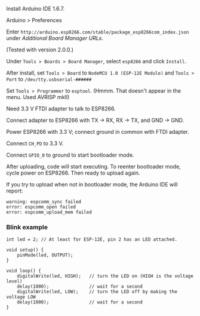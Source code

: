 Install Arduino IDE 1.6.7.

Arduino > Preferences

Enter `http://arduino.esp8266.com/stable/package_esp8266com_index.json` under *Additional Board Manager URLs*.

(Tested with version 2.0.0.)

Under `Tools > Boards > Board Manager`, select `esp8266` and click `Install`.

After install, set `Tools > Board` to `NodeMCU 1.0 (ESP-12E Module)` and `Tools > Port` to `/dev/tty.usbserial-######`

Set `Tools > Programmer` to `esptool`. (Hmmm. That doesn't appear in the menu. Used AVRISP mkII)

Need 3.3 V FTDI adapter to talk to ESP8266.

Connect adapter to ESP8266 with TX -> RX, RX -> TX, and GND -> GND.

Power ESP8266 with 3.3 V; connect ground in common with FTDI adapter.

Connect `CH_PD` to 3.3 V.

Connect `GPIO_0` to ground to start bootloader mode.

After uploading, code will start executing. To reenter bootloader mode, cycle power on ESP8266. Then ready to upload again.

If you try to upload when not in bootloader mode, the Arduino IDE will report:

    warning: espcomm_sync failed
    error: espcomm_open failed
    error: espcomm_upload_mem failed

### Blink example ###

    int led = 2; // At least for ESP-12E, pin 2 has an LED attached.

    void setup() {                
        pinMode(led, OUTPUT);
    }

    void loop() {
        digitalWrite(led, HIGH);   // turn the LED on (HIGH is the voltage level)
        delay(1000);               // wait for a second
        digitalWrite(led, LOW);    // turn the LED off by making the voltage LOW
        delay(1000);               // wait for a second
    }

